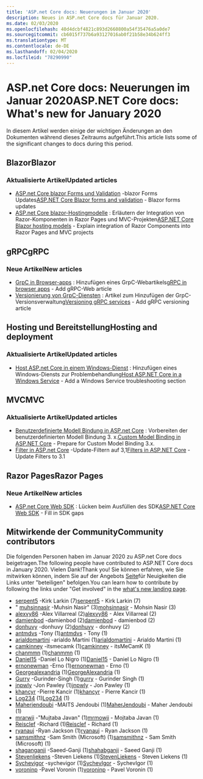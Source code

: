 ```yaml
---
title: 'ASP.net Core docs: Neuerungen im Januar 2020'
description: Neues in ASP.net Core docs für Januar 2020.
ms.date: 02/03/2020
ms.openlocfilehash: 40d4dcbf4821c893d2660800a54f35476a5a0de7
ms.sourcegitcommit: cb6015f737b6a93127016ab0f21b58e34b624ff3
ms.translationtype: MT
ms.contentlocale: de-DE
ms.lasthandoff: 02/04/2020
ms.locfileid: "78290990"
---
```

# <a name="aspnet-core-docs-whats-new-for-january-2020"></a><span data-ttu-id="3a863-103">ASP.net Core docs: Neuerungen im Januar 2020</span><span class="sxs-lookup"><span data-stu-id="3a863-103">ASP.NET Core docs: What's new for January 2020</span></span>

<span data-ttu-id="3a863-104">In diesem Artikel werden einige der wichtigen Änderungen an den Dokumenten während dieses Zeitraums aufgeführt.</span><span class="sxs-lookup"><span data-stu-id="3a863-104">This article lists some of the significant changes to docs during this period.</span></span>

## <a name="blazor"></a><span data-ttu-id="3a863-105">Blazor</span><span class="sxs-lookup"><span data-stu-id="3a863-105">Blazor</span></span>

### <a name="updated-articles"></a><span data-ttu-id="3a863-106">Aktualisierte Artikel</span><span class="sxs-lookup"><span data-stu-id="3a863-106">Updated articles</span></span>

- <span data-ttu-id="3a863-107">[ASP.net Core blazor Forms und Validation](../blazor/forms-validation.md) -blazor Forms Updates</span><span class="sxs-lookup"><span data-stu-id="3a863-107">[ASP.NET Core Blazor forms and validation](../blazor/forms-validation.md) - Blazor forms updates</span></span>
- <span data-ttu-id="3a863-108">[ASP.net Core blazor-Hostingmodelle](../blazor/hosting-models.md) : Erläutern der Integration von Razor-Komponenten in Razor Pages und MVC-Projekten</span><span class="sxs-lookup"><span data-stu-id="3a863-108">[ASP.NET Core Blazor hosting models](../blazor/hosting-models.md) - Explain integration of Razor Components into Razor Pages and MVC projects</span></span>

## <a name="grpc"></a><span data-ttu-id="3a863-109">gRPC</span><span class="sxs-lookup"><span data-stu-id="3a863-109">gRPC</span></span>

### <a name="new-articles"></a><span data-ttu-id="3a863-110">Neue Artikel</span><span class="sxs-lookup"><span data-stu-id="3a863-110">New articles</span></span>

- <span data-ttu-id="3a863-111">[GrpC in Browser-apps](../grpc/browser.md) : Hinzufügen eines GrpC-Webartikels</span><span class="sxs-lookup"><span data-stu-id="3a863-111">[gRPC in browser apps](../grpc/browser.md) - Add gRPC-Web article</span></span>
- <span data-ttu-id="3a863-112">[Versionierung von GrpC-Diensten](../grpc/versioning.md) : Artikel zum Hinzufügen der GrpC-Versionsverwaltung</span><span class="sxs-lookup"><span data-stu-id="3a863-112">[Versioning gRPC services](../grpc/versioning.md) - Add gRPC versioning article</span></span>

## <a name="hosting-and-deployment"></a><span data-ttu-id="3a863-113">Hosting und Bereitstellung</span><span class="sxs-lookup"><span data-stu-id="3a863-113">Hosting and deployment</span></span>

### <a name="updated-articles"></a><span data-ttu-id="3a863-114">Aktualisierte Artikel</span><span class="sxs-lookup"><span data-stu-id="3a863-114">Updated articles</span></span>

- <span data-ttu-id="3a863-115">[Host ASP.net Core in einem Windows-Dienst](../host-and-deploy/windows-service.md) : Hinzufügen eines Windows-Diensts zur Problembehandlung</span><span class="sxs-lookup"><span data-stu-id="3a863-115">[Host ASP.NET Core in a Windows Service](../host-and-deploy/windows-service.md) - Add a Windows Service troubleshooting section</span></span>

## <a name="mvc"></a><span data-ttu-id="3a863-116">MVC</span><span class="sxs-lookup"><span data-stu-id="3a863-116">MVC</span></span>

### <a name="updated-articles"></a><span data-ttu-id="3a863-117">Aktualisierte Artikel</span><span class="sxs-lookup"><span data-stu-id="3a863-117">Updated articles</span></span>

- <span data-ttu-id="3a863-118">[Benutzerdefinierte Modell Bindung in ASP.net Core](../mvc/advanced/custom-model-binding.md) : Vorbereiten der benutzerdefinierten Modell Bindung 3. x.</span><span class="sxs-lookup"><span data-stu-id="3a863-118">[Custom Model Binding in ASP.NET Core](../mvc/advanced/custom-model-binding.md) - Prepare for Custom Model Binding 3.x.</span></span>
- <span data-ttu-id="3a863-119">[Filter in ASP.net Core](../mvc/controllers/filters.md) -Update-Filtern auf 3,1</span><span class="sxs-lookup"><span data-stu-id="3a863-119">[Filters in ASP.NET Core](../mvc/controllers/filters.md) - Update Filters to 3.1</span></span>

## <a name="razor-pages"></a><span data-ttu-id="3a863-120">Razor Pages</span><span class="sxs-lookup"><span data-stu-id="3a863-120">Razor Pages</span></span>

### <a name="new-articles"></a><span data-ttu-id="3a863-121">Neue Artikel</span><span class="sxs-lookup"><span data-stu-id="3a863-121">New articles</span></span>

- <span data-ttu-id="3a863-122">[ASP.net Core Web SDK](../razor-pages/web-sdk.md) : Lücken beim Ausfüllen des SDK</span><span class="sxs-lookup"><span data-stu-id="3a863-122">[ASP.NET Core Web SDK](../razor-pages/web-sdk.md) - Fill in SDK gaps</span></span>

## <a name="community-contributors"></a><span data-ttu-id="3a863-123">Mitwirkende der Community</span><span class="sxs-lookup"><span data-stu-id="3a863-123">Community contributors</span></span>

<span data-ttu-id="3a863-124">Die folgenden Personen haben im Januar 2020 zu ASP.net Core docs beigetragen.</span><span class="sxs-lookup"><span data-stu-id="3a863-124">The following people have contributed to ASP.NET Core docs in January 2020.</span></span> <span data-ttu-id="3a863-125">Vielen Dank!</span><span class="sxs-lookup"><span data-stu-id="3a863-125">Thank you!</span></span> <span data-ttu-id="3a863-126">Sie können erfahren, wie Sie mitwirken können, indem Sie auf der Angebots [Seite](index.yml)für Neuigkeiten die Links unter "beteiligen" befolgen.</span><span class="sxs-lookup"><span data-stu-id="3a863-126">You can learn how to contribute by following the links under "Get involved" in the [what's new landing page](index.yml).</span></span>

- <span data-ttu-id="3a863-127">[serpent5](https://github.com/serpent5) -Kirk Larkin (7)</span><span class="sxs-lookup"><span data-stu-id="3a863-127">[serpent5](https://github.com/serpent5) - Kirk Larkin (7)</span></span>
- <span data-ttu-id="3a863-128">" [muhsinnasir](https://github.com/mohsinnasir) -Muhsin Nasir" (3)</span><span class="sxs-lookup"><span data-stu-id="3a863-128">[mohsinnasir](https://github.com/mohsinnasir) - Mohsin Nasir (3)</span></span>
- <span data-ttu-id="3a863-129">[alexvy86](https://github.com/alexvy86) -Alex Villarreal (2)</span><span class="sxs-lookup"><span data-stu-id="3a863-129">[alexvy86](https://github.com/alexvy86) - Alex Villarreal (2)</span></span>
- <span data-ttu-id="3a863-130">[damienbod](https://github.com/damienbod) -damienbod (2)</span><span class="sxs-lookup"><span data-stu-id="3a863-130">[damienbod](https://github.com/damienbod) - damienbod (2)</span></span>
- <span data-ttu-id="3a863-131">[donhuvy](https://github.com/donhuvy) -donhuvy (2)</span><span class="sxs-lookup"><span data-stu-id="3a863-131">[donhuvy](https://github.com/donhuvy) - donhuvy (2)</span></span>
- <span data-ttu-id="3a863-132">[antmdvs](https://github.com/antmdvs) -Tony (1)</span><span class="sxs-lookup"><span data-stu-id="3a863-132">[antmdvs](https://github.com/antmdvs) - Tony (1)</span></span>
- <span data-ttu-id="3a863-133">[arialdomartini](https://github.com/arialdomartini) -arialdo Martini (1)</span><span class="sxs-lookup"><span data-stu-id="3a863-133">[arialdomartini](https://github.com/arialdomartini) - Arialdo Martini (1)</span></span>
- <span data-ttu-id="3a863-134">[camkinney](https://github.com/camkinney) -itsmecamk (1)</span><span class="sxs-lookup"><span data-stu-id="3a863-134">[camkinney](https://github.com/camkinney) - itsMeCamK (1)</span></span>
- <span data-ttu-id="3a863-135">[chanmmn](https://github.com/chanmmn) (1)</span><span class="sxs-lookup"><span data-stu-id="3a863-135">[chanmmn](https://github.com/chanmmn) (1)</span></span>
- <span data-ttu-id="3a863-136">[Daniel15](https://github.com/Daniel15) -Daniel Lo Nigro (1)</span><span class="sxs-lookup"><span data-stu-id="3a863-136">[Daniel15](https://github.com/Daniel15) - Daniel Lo Nigro (1)</span></span>
- <span data-ttu-id="3a863-137">[ernonewman](https://github.com/ernonewman) -Erno (1)</span><span class="sxs-lookup"><span data-stu-id="3a863-137">[ernonewman](https://github.com/ernonewman) - Erno (1)</span></span>
- <span data-ttu-id="3a863-138">[Georgealexandria](https://github.com/GeorgeAlexandria) (1)</span><span class="sxs-lookup"><span data-stu-id="3a863-138">[GeorgeAlexandria](https://github.com/GeorgeAlexandria) (1)</span></span>
- <span data-ttu-id="3a863-139">[Gurry](https://github.com/gurry) -Gurinder-Singh (1)</span><span class="sxs-lookup"><span data-stu-id="3a863-139">[gurry](https://github.com/gurry) - Gurinder Singh (1)</span></span>
- <span data-ttu-id="3a863-140">[jnpwly](https://github.com/jnpwly) -Jon Pawley (1)</span><span class="sxs-lookup"><span data-stu-id="3a863-140">[jnpwly](https://github.com/jnpwly) - Jon Pawley (1)</span></span>
- <span data-ttu-id="3a863-141">[khancyr](https://github.com/khancyr) -Pierre Kancir (1)</span><span class="sxs-lookup"><span data-stu-id="3a863-141">[khancyr](https://github.com/khancyr) - Pierre Kancir (1)</span></span>
- <span data-ttu-id="3a863-142">[Log234](https://github.com/Log234) (1)</span><span class="sxs-lookup"><span data-stu-id="3a863-142">[Log234](https://github.com/Log234) (1)</span></span>
- <span data-ttu-id="3a863-143">[Maherjendoubi](https://github.com/MaherJendoubi) -MAITS Jendoubi (1)</span><span class="sxs-lookup"><span data-stu-id="3a863-143">[MaherJendoubi](https://github.com/MaherJendoubi) - Maher Jendoubi (1)</span></span>
- <span data-ttu-id="3a863-144">[mrarwji](https://github.com/mrmowji) -"Mujtaba Javan" (1)</span><span class="sxs-lookup"><span data-stu-id="3a863-144">[mrmowji](https://github.com/mrmowji) - Mojtaba Javan (1)</span></span>
- <span data-ttu-id="3a863-145">[Reisclef](https://github.com/Reisclef) -Richard (1)</span><span class="sxs-lookup"><span data-stu-id="3a863-145">[Reisclef](https://github.com/Reisclef) - Richard (1)</span></span>
- <span data-ttu-id="3a863-146">[ryanauj](https://github.com/ryanauj) -Ryan Jackson (1)</span><span class="sxs-lookup"><span data-stu-id="3a863-146">[ryanauj](https://github.com/ryanauj) - Ryan Jackson (1)</span></span>
- <span data-ttu-id="3a863-147">[samsmithnz](https://github.com/samsmithnz) -Sam Smith (Microsoft) (1)</span><span class="sxs-lookup"><span data-stu-id="3a863-147">[samsmithnz](https://github.com/samsmithnz) - Sam Smith (Microsoft) (1)</span></span>
- <span data-ttu-id="3a863-148">[shaganganji](https://github.com/shahabganji) -Saeed-Ganji (1)</span><span class="sxs-lookup"><span data-stu-id="3a863-148">[shahabganji](https://github.com/shahabganji) - Saeed Ganji (1)</span></span>
- <span data-ttu-id="3a863-149">[Stevenliekens](https://github.com/StevenLiekens) -Steven Liekens (1)</span><span class="sxs-lookup"><span data-stu-id="3a863-149">[StevenLiekens](https://github.com/StevenLiekens) - Steven Liekens (1)</span></span>
- <span data-ttu-id="3a863-150">[Sychevigor](https://github.com/SychevIgor) -sychevigor (1)</span><span class="sxs-lookup"><span data-stu-id="3a863-150">[SychevIgor](https://github.com/SychevIgor) - SychevIgor (1)</span></span>
- <span data-ttu-id="3a863-151">[voroninp](https://github.com/voroninp) -Pavel Voronin (1)</span><span class="sxs-lookup"><span data-stu-id="3a863-151">[voroninp](https://github.com/voroninp) - Pavel Voronin (1)</span></span>
